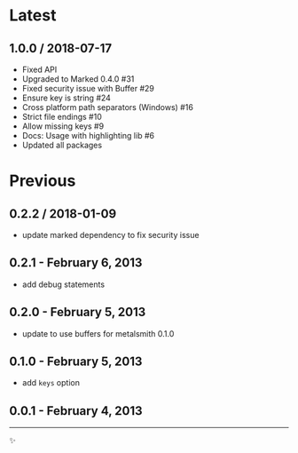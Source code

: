 # Latest
## 1.0.0 / 2018-07-17

* Fixed API
* Upgraded to Marked 0.4.0 #31
* Fixed security issue with Buffer #29
* Ensure key is string #24
* Cross platform path separators (Windows) #16
* Strict file endings #10
* Allow missing keys #9
* Docs: Usage with highlighting lib #6
* Updated all packages

# Previous

## 0.2.2 / 2018-01-09

* update marked dependency to fix security issue

## 0.2.1 - February 6, 2013

* add debug statements

## 0.2.0 - February 5, 2013

* update to use buffers for metalsmith 0.1.0

## 0.1.0 - February 5, 2013

* add `keys` option

## 0.0.1 - February 4, 2013
------------------------
:sparkles:
